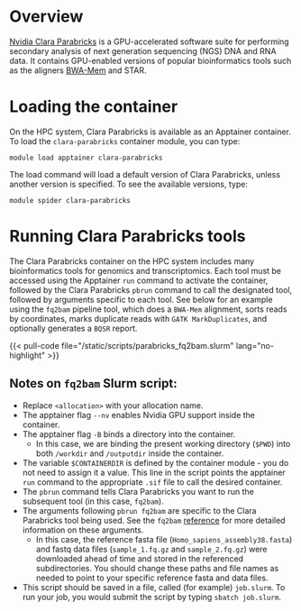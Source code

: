 # Overview

[Nvidia Clara Parabricks](https://docs.nvidia.com/clara/) is a GPU-accelerated software suite for performing secondary analysis of next generation sequencing (NGS) DNA and RNA data. It contains GPU-enabled versions of popular bioinformatics tools such as the aligners [BWA-Mem](https://www.rc.virginia.edu/userinfo/hpc/software/bwa/) and STAR.

# Loading the container
On the HPC system, Clara Parabricks is available as an Apptainer container.  To load the `clara-parabricks` container module, you can type:

```
module load apptainer clara-parabricks
```

The load command will load a default version of Clara Parabricks, unless another version is specified.  To see the available versions, type:

```
module spider clara-parabricks
```


# Running Clara Parabricks tools

The Clara Parabricks container on the HPC system includes many bioinformatics tools for genomics and transcriptomics. Each tool must be accessed using the Apptainer `run` command to activate the container, followed by the Clara Parabricks `pbrun` command to call the designated tool, followed by arguments specific to each tool. See below for an example using the `fq2bam` pipeline tool, which does a `BWA-Mem` alignment, sorts reads by coordinates, marks duplicate reads with `GATK MarkDuplicates`, and optionally generates a `BQSR` report. 


{{< pull-code file="/static/scripts/parabricks_fq2bam.slurm" lang="no-highlight" >}}


## Notes on `fq2bam` Slurm script:
- Replace `<allocation>` with your allocation name.
- The apptainer flag `--nv` enables Nvidia GPU support inside the container.
- The apptainer flag `-B` binds a directory into the container. 
	+ In this case, we are binding the present working directory (`$PWD`) into both `/workdir` and `/outputdir` inside the container.
- The variable `$CONTAINERDIR` is defined by the container module - you do not need to assign it a value. This line in the script points the apptainer `run` command to the appropriate `.sif` file to call the desired container.
- The `pbrun` command tells Clara Parabricks you want to run the subsequent tool (in this case, `fq2bam`).
- The arguments following `pbrun fq2bam` are specific to the Clara Parabricks tool being used. See the `fq2bam` [reference](https://docs.nvidia.com/clara/parabricks/documentation/tooldocs/man_fq2bam.html) for more detailed information on these arguments.
	+ In this case, the reference fasta file (`Homo_sapiens_assembly38.fasta`) and fastq data files (`sample_1.fq.gz` and `sample_2.fq.gz`) were downloaded ahead of time and stored in the referenced subdirectories. You should change these paths and file names as needed to point to your specific reference fasta and data files.
- This script should be saved in a file, called (for example) `job.slurm`.  To run your job, you would submit the script by typing `sbatch job.slurm`.


